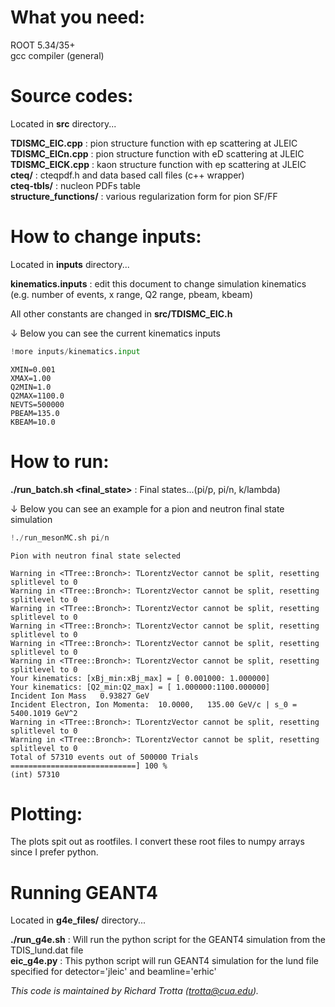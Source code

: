 What you need:
====================================
ROOT 5.34/35+ <br>
gcc compiler (general)


Source codes:
====================================
Located in **src** directory...

**TDISMC_EIC.cpp**         :  pion structure function with ep scattering at JLEIC <br>
**TDISMC_EICn.cpp**        :  pion structure function with eD scattering at JLEIC <br>
**TDISMC_EICK.cpp**        :  kaon structure function with ep scattering at JLEIC <br>
**cteq/**                  :  cteqpdf.h and data based call files (c++ wrapper) <br>
**cteq-tbls/**             :  nucleon PDFs table <br>
**structure_functions/**   :  various regularization form for pion SF/FF


How to change inputs:
====================================
Located in **inputs** directory...

**kinematics.inputs** : edit this document to change simulation kinematics (e.g. number of events, x range, Q2 range, pbeam, kbeam)

All other constants are changed in **src/TDISMC_EIC.h**

&#8595; Below you can see the current kinematics inputs


```python
!more inputs/kinematics.input
```

    XMIN=0.001
    XMAX=1.00
    Q2MIN=1.0
    Q2MAX=1100.0
    NEVTS=500000
    PBEAM=135.0
    KBEAM=10.0


How to run:
====================================
**./run_batch.sh <final_state\>** : Final states...(pi/p, pi/n, k/lambda)

&#8595; Below you can see an example for a pion and neutron final state simulation


```python
!./run_mesonMC.sh pi/n
```

    
    Pion with neutron final state selected
    
    Warning in <TTree::Bronch>: TLorentzVector cannot be split, resetting splitlevel to 0
    Warning in <TTree::Bronch>: TLorentzVector cannot be split, resetting splitlevel to 0
    Warning in <TTree::Bronch>: TLorentzVector cannot be split, resetting splitlevel to 0
    Warning in <TTree::Bronch>: TLorentzVector cannot be split, resetting splitlevel to 0
    Warning in <TTree::Bronch>: TLorentzVector cannot be split, resetting splitlevel to 0
    Warning in <TTree::Bronch>: TLorentzVector cannot be split, resetting splitlevel to 0
    Your kinematics: [xBj_min:xBj_max] = [ 0.001000: 1.000000] 
    Your kinematics: [Q2_min:Q2_max] = [ 1.000000:1100.000000] 
    Incident Ion Mass   0.93827 GeV 
    Incident Electron, Ion Momenta:  10.0000,   135.00 GeV/c | s_0 =  5400.1019 GeV^2 
    Warning in <TTree::Bronch>: TLorentzVector cannot be split, resetting splitlevel to 0
    Warning in <TTree::Bronch>: TLorentzVector cannot be split, resetting splitlevel to 0
    Total of 57310 events out of 500000 Trials ============================] 100 %
    (int) 57310


Plotting:
====================================
The plots spit out as rootfiles. I convert these root files to numpy arrays since I prefer python.


Running GEANT4
====================================
Located in **g4e_files/** directory...

**./run_g4e.sh** : Will run the python script for the GEANT4 simulation from the TDIS_lund.dat file <br>
**eic_g4e.py**   : This python script will run GEANT4 simulation for the lund file specified for detector='jleic' and beamline='erhic'


*This code is maintained by Richard Trotta (trotta@cua.edu).*
